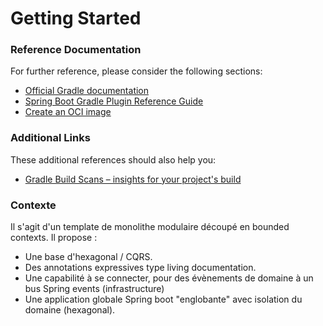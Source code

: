 # Getting Started

### Reference Documentation

For further reference, please consider the following sections:

* [Official Gradle documentation](https://docs.gradle.org)
* [Spring Boot Gradle Plugin Reference Guide](https://docs.spring.io/spring-boot/docs/2.7.5/gradle-plugin/reference/html/)
* [Create an OCI image](https://docs.spring.io/spring-boot/docs/2.7.5/gradle-plugin/reference/html/#build-image)

### Additional Links

These additional references should also help you:

* [Gradle Build Scans – insights for your project's build](https://scans.gradle.com#gradle)

### Contexte

Il s'agit d'un template de monolithe modulaire découpé en bounded contexts. Il propose :
   - Une base d'hexagonal / CQRS.
   - Des annotations expressives type living documentation.
   - Une capabilité à se connecter, pour des évènements de domaine à un bus Spring events (infrastructure)
   - Une application globale Spring boot "englobante" avec isolation du domaine (hexagonal).

